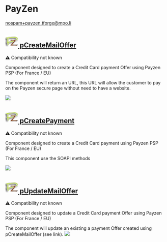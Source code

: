 # PayZen
  <nospam+payzen.tforge@mpo.li>

## <a href='./components/pCreateMailOffer/readme.md'><img src='./components/pCreateMailOffer/logo.jpg' width='40' height='40'> pCreateMailOffer</a>
 :warning: Compatibility not known

Component designed to create a Credit Card payment Offer using Payzen PSP (For France / EU)

The component will return an URL, this URL will allow the customer to pay on the Payzen secure page without need to have a website.






<img src='./components/pCreateMailOffer/sample.jpg'>

## <a href='./components/pCreatePayment/readme.md'><img src='./components/pCreatePayment/logo.jpg' width='40' height='40'> pCreatePayment</a>
 :warning: Compatibility not known

Component designed to create a Credit Card payment using Payzen PSP (For France / EU)

This component use the SOAPI methods 



<img src='./components/pCreatePayment/sample.jpg'>

## <a href='./components/pUpdateMailOffer/readme.md'><img src='./components/pUpdateMailOffer/logo.jpg' width='40' height='40'> pUpdateMailOffer</a>
 :warning: Compatibility not known

Component designed to update a Credit Card payment Offer using Payzen PSP (For France / EU)

The component will update an existing a payment Offer created using pCreateMailOffer (see link).
<img src='./components/pUpdateMailOffer/sample.jpg'>
